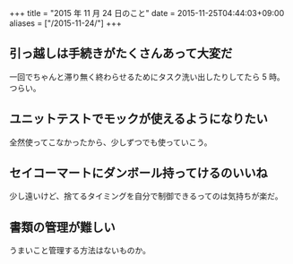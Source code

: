 +++
title = "2015 年 11 月 24 日のこと"
date = 2015-11-25T04:44:03+09:00
aliases = ["/2015-11-24/"]
+++

## 引っ越しは手続きがたくさんあって大変だ

一回でちゃんと滞り無く終わらせるためにタスク洗い出したりしてたら 5 時。  
つらい。

## ユニットテストでモックが使えるようになりたい

全然使ってこなかったから、少しずつでも使っていこう。

## セイコーマートにダンボール持ってけるのいいね

少し遠いけど、捨てるタイミングを自分で制御できるってのは気持ちが楽だ。

## 書類の管理が難しい

うまいこと管理する方法はないものか。
